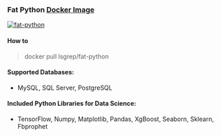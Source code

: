 ### Fat Python [Docker Image](https://hub.docker.com/r/lsgrep/fat-python)

[![fat-python](https://img.shields.io/docker/cloud/build/lsgrep/fat-python?style=flat-square)](https://hub.docker.com/r/lsgrep/fat-python)


#### How to

> docker pull lsgrep/fat-python

#### Supported Databases:
* MySQL, SQL Server, PostgreSQL

#### Included Python Libraries for Data Science:
* TensorFlow, Numpy, Matplotlib, Pandas, XgBoost, Seaborn, Sklearn, Fbprophet

